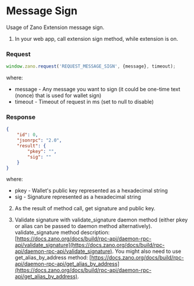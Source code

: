 # Message Sign

Usage of Zano Extension message sign.

1.  In your web app, call extension sign method, while extension is on.

### Request

```jsx
window.zano.request('REQUEST_MESSAGE_SIGN', {message}, timeout);
```

where:

- message - Any message you want to sign (it could be one-time text (nonce) that is used for wallet sign)
- timeout - Timeout of request in ms (set to null to disable)

### Response

```json
{
	"id": 0,
	"jsonrpc": "2.0",
	"result": {
		"pkey": "",
		"sig": ""
	}
}
```

where:

- pkey - Wallet's public key represented as a hexadecimal string
- sig - Signature represented as a hexadecimal string

2. As the result of method call, get signature and public key.

3.  Validate signature with validate_signature daemon method (either pkey or alias can be passed to daemon method alternatively). validate_signature method description: [https://docs.zano.org/docs/build/rpc-api/daemon-rpc-api/validate_signature](https://docs.zano.org/docs/build/rpc-api/daemon-rpc-api/validate_signature). You might also need to use get_alias_by_address method: [https://docs.zano.org/docs/build/rpc-api/daemon-rpc-api/get_alias_by_address](https://docs.zano.org/docs/build/rpc-api/daemon-rpc-api/get_alias_by_address).